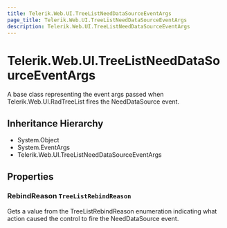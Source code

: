 ```yaml
---
title: Telerik.Web.UI.TreeListNeedDataSourceEventArgs
page_title: Telerik.Web.UI.TreeListNeedDataSourceEventArgs
description: Telerik.Web.UI.TreeListNeedDataSourceEventArgs
---
```


# Telerik.Web.UI.TreeListNeedDataSourceEventArgs

A base class representing the event args passed when Telerik.Web.UI.RadTreeList fires the NeedDataSource event.

## Inheritance Hierarchy

* System.Object
* System.EventArgs
* Telerik.Web.UI.TreeListNeedDataSourceEventArgs

## Properties

###  RebindReason `TreeListRebindReason`

Gets a value from the TreeListRebindReason enumeration indicating what action
            caused the control to fire the NeedDataSource event.

